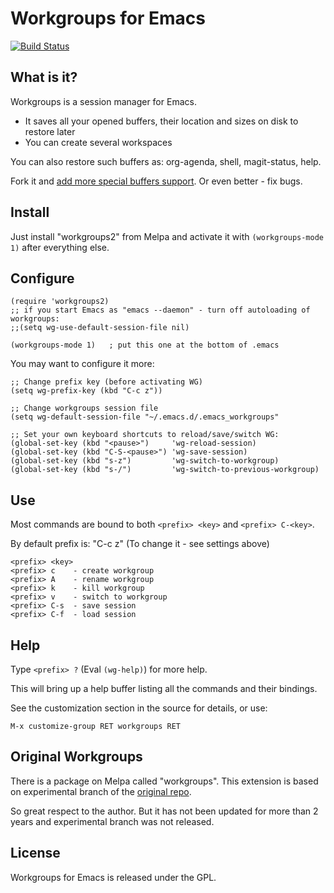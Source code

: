 # Workgroups for Emacs
[![Build Status](https://api.travis-ci.org/pashinin/workgroups2.png)](https://travis-ci.org/pashinin/workgroups2)

## What is it?

Workgroups is a session manager for Emacs.

- It saves all your opened buffers, their location and sizes on disk to restore later
- You can create several workspaces

You can also restore such buffers as: org-agenda, shell, magit-status, help.

Fork it and [add more special buffers support](https://github.com/pashinin/workgroups2/wiki/For-developers). Or even better - fix bugs.

## Install

Just install "workgroups2" from Melpa and activate it with `(workgroups-mode 1)` after everything else.

## Configure

    (require 'workgroups2)
    ;; if you start Emacs as "emacs --daemon" - turn off autoloading of workgroups:
    ;;(setq wg-use-default-session-file nil)

    (workgroups-mode 1)   ; put this one at the bottom of .emacs

You may want to configure it more:

    ;; Change prefix key (before activating WG)
    (setq wg-prefix-key (kbd "C-c z"))

    ;; Change workgroups session file
    (setq wg-default-session-file "~/.emacs.d/.emacs_workgroups"

    ;; Set your own keyboard shortcuts to reload/save/switch WG:
    (global-set-key (kbd "<pause>")     'wg-reload-session)
    (global-set-key (kbd "C-S-<pause>") 'wg-save-session)
    (global-set-key (kbd "s-z")         'wg-switch-to-workgroup)
    (global-set-key (kbd "s-/")         'wg-switch-to-previous-workgroup)

## Use

Most commands are bound to both `<prefix> <key>` and `<prefix> C-<key>`.

By default prefix is: "C-c z" (To change it - see settings above)

    <prefix> <key>
    <prefix> c    - create workgroup
    <prefix> A    - rename workgroup
    <prefix> k    - kill workgroup
    <prefix> v    - switch to workgroup
    <prefix> C-s  - save session
    <prefix> C-f  - load session

## Help

Type `<prefix> ?` (Eval `(wg-help)`) for more help.

This will bring up a help buffer listing all the commands and their bindings.

See the customization section in the source for details, or use:

    M-x customize-group RET workgroups RET


## Original Workgroups

There is a package on Melpa called "workgroups".
This extension is based on experimental branch of the [original repo](http://github.com/tlh/workgroups.el).

So great respect to the author. But it has not been updated for more
than 2 years and experimental branch was not released.

## License

Workgroups for Emacs is released under the GPL.
